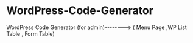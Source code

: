 # WordPress-Code-Generator
WordPress Code Generator (for admin)-------->  ( Menu Page ,WP List Table , Form Table)
